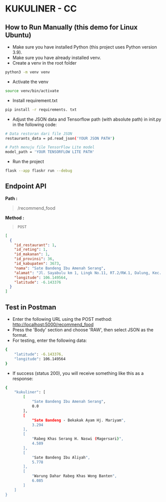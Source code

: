 # KUKULINER - CC

## How to Run Manually (this demo for Linux Ubuntu)

- Make sure you have installed Python (this project uses Python version 3.9).
- Make sure you have already installed venv.
- Create a venv in the root folder

```sh
python3 -m venv venv
```

- Activate the venv

```sh
source venv/bin/activate
```

- Install requirement.txt

```sh
pip install -r requirements. txt
```

- Adjust the JSON data and Tensorflow path (with absolute path) in init.py in the following code:

```sh
# Data restoran dari file JSON
restaurants_data = pd.read_json('YOUR JSON PATH')
```

```sh
# Path menuju file TensorFlow Lite model
model_path = 'YOUR TENSORFLOW LITE PATH'
```

- Run the project

```sh
flask --app flaskr run --debug
```

## Endpoint API

**Path :**

> /recommend_food

**Method :**

> `POST`

```json
[
  {
    "id_restaurant": 1,
    "id_reting": 1,
    "id_makanan": 1,
    "id_provinsi": 36,
    "id_kabupaten": 3673,
    "nama": "Sate Bandeng Ibu Amenah Serang",
    "alamat": "Jl. Sayabulu km 1, Lingk No.11, RT.2/RW.1, Dalung, Kec. Cipocok Jaya, Kota Serang, Banten 42127, Indonesia",
    "longitude": 106.149564,
    "latitude": -6.143376
  }
]
```

## Test in Postman

- Enter the following URL using the POST method: <http://localhost:5000/recommend_food>
- Press the 'Body' section and choose 'RAW', then select JSON as the format.
- For testing, enter the following data:

```sh
{
    "latitude": -6.143376,
    "longitude": 106.149564
}
```

- If success (status 200), you will receive something like this as a response:

```sh
{
    "kukuliner": [
        [
            "Sate Bandeng Ibu Amenah Serang",
            0.0
        ],
        [
            "Sate Bandeng - Bekakak Ayam Hj. Mariyam",
            3.294
        ],
        [
            "Rabeg Khas Serang H. Naswi (Magersari)",
            4.589
        ],
        [
            "Sate Bandeng Ibu Aliyah",
            5.778
        ],
        [
            "Warung Dahar Rabeg Khas Wong Banten",
            6.085
        ]
    ]
}
```
